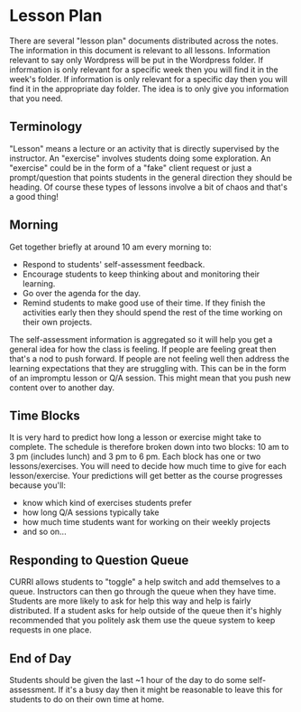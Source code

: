 # Lesson Plan

There are several "lesson plan" documents distributed across the notes. The information in this document is relevant to all lessons. Information relevant to say only Wordpress will be put in the Wordpress folder. If information is only relevant for a specific week then you will find it in the week's folder. If information is only relevant for a specific day then you will find it in the appropriate day folder. The idea is to only give you information that you need.

## Terminology

"Lesson" means a lecture or an activity that is directly supervised by the instructor. An "exercise" involves students doing some exploration. An "exercise" could be in the form of a "fake" client request or just a prompt/question that points students in the general direction they should be heading. Of course these types of lessons involve a bit of chaos and that's a good thing!

## Morning

Get together briefly at around 10 am every morning to:

* Respond to students' self-assessment feedback.
* Encourage students to keep thinking about and monitoring their learning.
* Go over the agenda for the day.
* Remind students to make good use of their time. If they finish the activities early then they should spend the rest of the time working on their own projects.

The self-assessment information is aggregated so it will help you get a general idea for how the class is feeling. If people are feeling great then that's a nod to push forward. If people are not feeling well then address the learning expectations that they are struggling with. This can be in the form of an impromptu lesson or Q/A session. This might mean that you push new content over to another day.

## Time Blocks

It is very hard to predict how long a lesson or exercise might take to complete. The schedule is therefore broken down into two blocks: 10 am to 3 pm (includes lunch) and 3 pm to 6 pm. Each block has one or two lessons/exercises. You will need to decide how much time to give for each lesson/exercise. Your predictions will get better as the course progresses because you'll:

* know which kind of exercises students prefer
* how long Q/A sessions typically take
* how much time students want for working on their weekly projects
* and so on...

## Responding to Question Queue 

CURRI allows students to "toggle" a help switch and add themselves to a queue. Instructors can then go through the queue when they have time. Students are more likely to ask for help this way and help is fairly distributed. If a student asks for help outside of the queue then it's highly recommended that you politely ask them use the queue system to keep requests in one place.

## End of Day

Students should be given the last ~1 hour of the day to do some self-assessment. If it's a busy day then it might be reasonable to leave this for students to do on their own time at home.